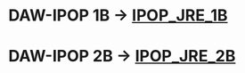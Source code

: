 
# DAW-IPOP 1B -> [IPOP_JRE_1B](https://github.com/JRLiche/DAW-IPOP/files/14123417/IPOP_JRE.docx)
# DAW-IPOP 2B -> [IPOP_JRE_2B](https://github.com/JRLiche/DAW-IPOP/files/14137412/IPOP_JRE_2B.docx)
